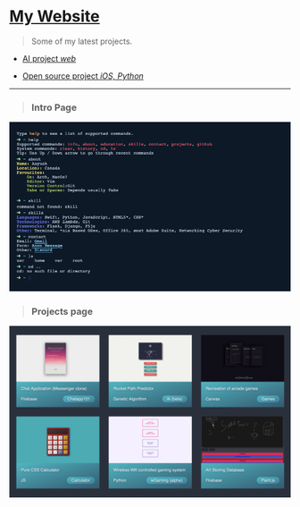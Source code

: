 # [My Website](https://aayush9029.github.io/FinalWebpage/)

> Some of my latest projects.

- [AI project *web*](https://aayush9029.github.io/FinalWebpage/pages/projects/NN/index.html)

- [Open source project *iOS, Python*](https://github.com/Aayush9029/Rifi)

---
> ### Intro Page

![Intro Page](https://raw.githubusercontent.com/Aayush9029/FinalWebpage/gh-pages/img/introp.png)


> ### Projects page

![Projects Page](https://raw.githubusercontent.com/Aayush9029/FinalWebpage/gh-pages/img/projectImages.png)
